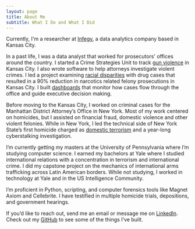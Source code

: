 ```yaml
---
layout: page
title: About Me
subtitle: What I Do and What I Did
---
```


Currently, I'm a researcher at [Infegy](https://www.infegy.com), a data analytics company based in Kansas City. 

In a past life, I was a data analyst that worked for prosecutors' offices around the country. I started a Crime Strategies Unit to track [gun violence](https://jacksoncomo.maps.arcgis.com/apps/dashboards/a3a7f7d4aa1c45a3b658dd2a4ecb582b) in Kansas City. I also wrote software to help attorneys investigate violent crimes. I led a project examining [racial disparities](https://www.kansascity.com/news/local/crime/article247534505.html) with drug cases that resulted in a 90% reduction in narcotics related felony prosecutions in Kansas City. I built [dashboards](https://jacksoncomo.maps.arcgis.com/apps/dashboards/b7db05881e914094aa4b872a0ed87455) that monitor how cases flow through the office and guide executive decision making.

Before moving to the Kansas City, I worked on criminal cases for the Manhattan District Attorney’s Office in New York. Most of my work centered on homicides, but I assisted on  financial fraud, domestic violence and other violent felonies. While in New York, I led the technical side of New York State’s first homicide charged as [domestic terrorism](https://www.washingtonpost.com/graphics/2019/local/race-war-murder-hate-crime/) and a year-long cyberstalking investigation.

I’m currently getting my masters at the University of Pennsylvania where I’m studying computer science. I earned my bachelors at Yale where I studied international relations with a concentration in terrorism and international crime. I did my capstone project on the mechanics of international arms trafficking across Latin American borders. While not studying, I worked in technology at Yale and in the US Intelligence Community.

I’m proficient in Python, scripting, and computer forensics tools like Magnet Axiom and Cellebrite. I have testified in multiple homicide trials, depositions, and government hearings.

If you’d like to reach out, send me an email or message me on [LinkedIn](https://www.linkedin.com/in/henryfchapman/). Check out my [GitHub](https://github.com/HenryFChapman) to see some of the things I’ve built.
